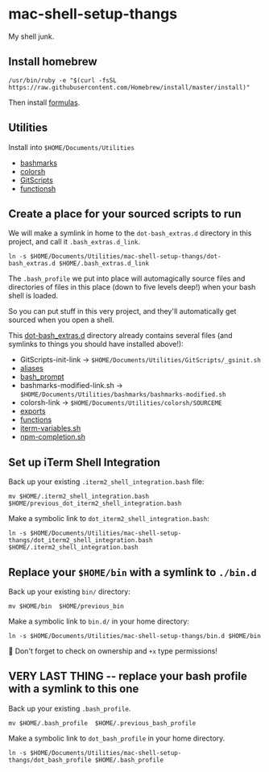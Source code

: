 # mac-shell-setup-thangs
My shell junk.

## Install homebrew

`/usr/bin/ruby -e "$(curl -fsSL https://raw.githubusercontent.com/Homebrew/install/master/install)"`

Then install [formulas](./brew-formulas-installed.md).


## Utilities

Install into `$HOME/Documents/Utilities`

- [bashmarks](https://github.com/chriscorwin/bashmarks)
- [colorsh](https://github.com/chriscorwin/colorsh)
- [GitScripts](https://github.com/chriscorwin/GitScripts)
- [functionsh](https://github.com/chriscorwin/functionsh)


## Create a place for your sourced scripts to run

We will make a symlink in home to the `dot-bash_extras.d` directory in this project, and call it `.bash_extras.d_link`.

`ln -s $HOME/Documents/Utilities/mac-shell-setup-thangs/dot-bash_extras.d $HOME/.bash_extras.d_link`

The `.bash_profile` we put into place will automagically source files and directories of files in this place (down to five levels deep!) when your bash shell is loaded.

So you can put stuff in this very project, and they'll automatically get sourced when you open a shell.

This [dot-bash_extras.d](./dot-bash_extras.d) directory already contains several files (and symlinks to things you should have installed above!):

- GitScripts-init-link -> `$HOME/Documents/Utilities/GitScripts/_gsinit.sh`
- [aliases](./dot-bash_extras.d/aliases)
- [bash_prompt](./dot-bash_extras.d/bash_prompt)
- bashmarks-modified-link.sh -> `$HOME/Documents/Utilities/bashmarks/bashmarks-modified.sh`
- colorsh-link -> `$HOME/Documents/Utilities/colorsh/SOURCEME`
- [exports](./dot-bash_extras.d/exports)
- [functions](./dot-bash_extras.d/functions)
- [iterm-variables.sh](./dot-bash_extras.d/iterm-variables.sh)
- [npm-completion.sh](./dot-bash_extras.d/npm-completion.sh)


## Set up iTerm Shell Integration

Back up your existing `.iterm2_shell_integration.bash` file:

`mv $HOME/.iterm2_shell_integration.bash  $HOME/previous_dot_iterm2_shell_integration.bash`

Make a symbolic link to `dot_iterm2_shell_integration.bash`:

`ln -s $HOME/Documents/Utilities/mac-shell-setup-thangs/dot_iterm2_shell_integration.bash $HOME/.iterm2_shell_integration.bash`



## Replace your `$HOME/bin` with a symlink to `./bin.d`

Back up your existing `bin/` directory:

`mv $HOME/bin  $HOME/previous_bin`

Make a symbolic link to `bin.d/` in your home directory:

`ln -s $HOME/Documents/Utilities/mac-shell-setup-thangs/bin.d $HOME/bin`

:dancer: Don't forget to check on ownership and `+x` type permissions!





## VERY LAST THING -- replace your bash profile with a symlink to this one

Back up your existing `.bash_profile`.

`mv $HOME/.bash_profile  $HOME/.previous_bash_profile`

Make a symbolic link to `dot_bash_profile` in your home directory.

`ln -s $HOME/Documents/Utilities/mac-shell-setup-thangs/dot_bash_profile $HOME/.bash_profile`


